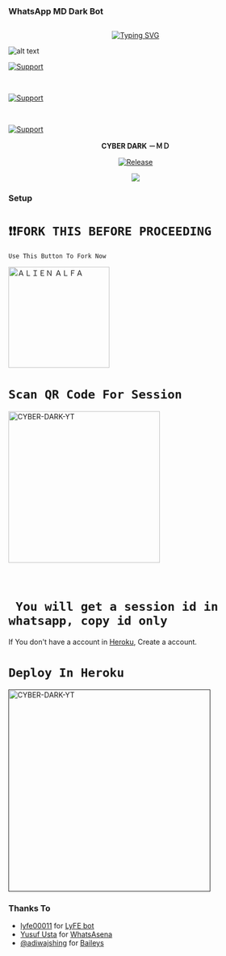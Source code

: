 ### WhatsApp MD Dark Bot 
## <!-- Typing SVG -->
<p align="center">
    <a href="https://github.com/CYBER-DARK-YT">
        <img
src="https://readme-typing-svg.herokuapp.com/?size=35&width=800&lines=Dark-bot+by+CYBER-DARK-YT"
            alt="Typing SVG"
        />
    </a>
</p>

![alt text](https://i.imgur.com/HLeNuO2.jpeg)


<!--



<p align="center">
  <a href="https://github.com/CYBER-DARK-YT"><img title="Support" src="https://img.shields.io/badge/⚠️INFO-fixing%20This%20reop/%20it%20will%20be%20public%20from%2010pm-cyan.svg?style=for-the-badge&logo=xcode" /></a>
</p>




 -->



<p align="left">
  <a href="https://github.com/CYBER-DARK-YT"><img title="Support" src="https://img.shields.io/badge/maintained-yes-cyan.svg?style=for-the-badge&logo=xcode" /></a>
</p>






<br>
<p align="left">
  <a href="https://github.com/CYBER-DARK-YT"><img title="Support" src="https://img.shields.io/badge/current%20Status-Updates%20Are%20coming%20soon!-orange.svg?style=for-the-badge&logo=xcode" /></a>
</p>
<br>
<p align="left">
  <a href="https://github.com/CYBER-DARK-YT"><img title="Support" src="https://img.shields.io/badge/next%20update-undefined!-green.svg?style=for-the-badge&logo=xcode" /></a>
</p>



<!---->




<p align="center">
  
</p>


<p align="center">
<strong>CYBER DARK －ＭＤ</strong>
</p>

<p align="center">
  <a href="https://github.com/CYBER-DARK-YT"><img title="Release" src="https://img.shields.io/badge/Release-beta%20v1-cyan.svg?style=for-the-badge&logo=appveyor" /></a>
</p>


<p align="center">
<a href="https://app.fossa.com/projects/git%2Bgithub.com%2CYBER-DARK-YT%2FWhatsAppBot-MD?ref=badge_small" alt="FOSSA Status"><img src="https://app.fossa.com/api/projects/git%2Bgithub.com%2FCYBER-DARK-YT%2FWhatsAppBot-MD.svg?type=small"/></a>
</p>

### Setup


# `❗❗FORK THIS BEFORE PROCEEDING`
 
 `Use This Button To Fork Now`
  
  <a href="https://github.com/CYBER-DARK-YT/whatsapp-bot-md/fork"><img title="ＡＬＩＥＮ ＡＬＦＡ" src="https://github.com/Alien-alfa/Alien-alfa/blob/beta/img/pngegg.png?raw=true" width="200"></a>
<br>

# `Scan QR Code For Session`
 
<a href="https://levanter.up.railway.app/md"><img title="CYBER-DARK-YT" src="https://repl.it/badge/github/quiec/whatsasena" width="300"></a>
  <br><br><br>

# ` You will get a session id in whatsapp, copy id only`


If You don't have a account in [Heroku](https://signup.heroku.com/), Create a account.


 # `Deploy In Heroku`


<a href=""><img title="CYBER-DARK-YT" src="https://www.herokucdn.com/deploy/button.svg" width="400"></a>
 

### Thanks To

- [lyfe00011](https://github.com/lyfe00011) for [LyFE bot](https://github.com/lyfe00011/whatsapp-bot-md)
- [Yusuf Usta](https://github.com/Quiec) for [WhatsAsena](https://github.com/yusufusta/WhatsAsena)
- [@adiwajshing](https://github.com/adiwajshing) for [Baileys](https://github.com/adiwajshing/Baileys)
